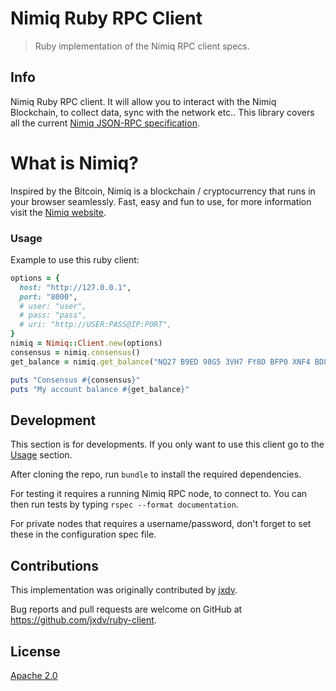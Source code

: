 # Nimiq Ruby RPC Client

> Ruby implementation of the Nimiq RPC client specs.

## Info

Nimiq Ruby RPC client. It will allow you to interact with the Nimiq Blockchain, to collect data, sync with the network etc.. This library covers all the current [Nimiq JSON-RPC specification](https://github.com/nimiq/core-js/wiki/JSON-RPC-API#remotejs-client).

# What is Nimiq?

Inspired by the Bitcoin, Nimiq is a blockchain / cryptocurrency that runs in your browser seamlessly.
Fast, easy and fun to use, for more information visit the [Nimiq website](https://www.nimiq.com/).

### Usage

Example to use this ruby client:

```ruby
options = {
  host: "http://127.0.0.1",
  port: "8000",
  # user: "user",
  # pass: "pass",
  # uri: "http://USER:PASS@IP:PORT",
}
nimiq = Nimiq::Client.new(options)
consensus = nimiq.consensus()
get_balance = nimiq.get_balance("NQ27 B9ED 98G5 3VH7 FY8D BFP0 XNF4 BD8L TN4B")

puts "Consensus #{consensus}"
puts "My account balance #{get_balance}"
```

## Development

This section is for developments. If you only want to use this client go to the [Usage](#Usage) section.

After cloning the repo, run `bundle` to install the required dependencies.

For testing it requires a running Nimiq RPC node, to connect to. You can then run tests by typing `rspec --format documentation`.

For private nodes that requires a username/password, don't forget to set these in the configuration spec file.

## Contributions

This implementation was originally contributed by [jxdv](https://github.com/jxdv/).

Bug reports and pull requests are welcome on GitHub at https://github.com/jxdv/ruby-client.

## License

[Apache 2.0](LICENSE)